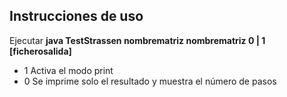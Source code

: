 ## Instrucciones de uso

Ejecutar **java TestStrassen nombrematriz nombrematriz  0 | 1 [ficherosalida]** 

* 1 Activa el modo print
* 0 Se imprime solo el resultado y muestra el número de pasos
